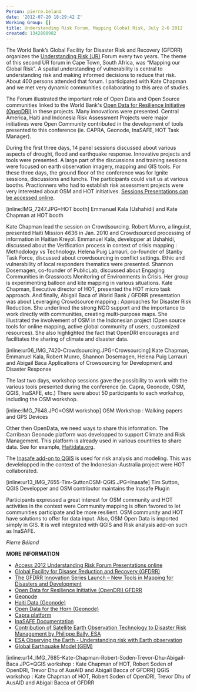 ```yaml
---
Person: pierre.beland
date: '2012-07-20 18:29:42 Z'
Working Group: []
title: Understanding Risk Forum, Mapping Global Risk, July 2-6 2012
created: 1342808982
---
```

The World Bank’s Global Facility for Disaster Risk and Recovery (GFDRR) organizes the <a href="http://www.understandrisk.org/ur/">Understanding Risk (UR)</a> Forum every two years.  The theme of this second UR forum  in Cape Town, South Africa, was “Mapping our Global Risk”. A spatial understanding of vulnerability is central to understanding risk and making informed decisions to reduce that risk. About 400 persons attended that forum. I participated with Kate Chapman and we met very dynamic communities collaborating to this area of studies. 

The Forum illustrated the important role of Open Data and Open Source communities  linked to the World Bank&#39;s <a href="http://www.gfdrr.org/gfdrr/opendri">Open Data for Resilience Initiative (OpenDRI)</a> in these projects. Many innovations were presented. Central America, Haiti and Indonesia Risk Assessment Projects were major initiatives were Open Community contributed in the development of tools presented to this conference (ie. CAPRA, Geonode, InaSAFE, HOT Task Manager).
<!--break-->
During the first three days, 14 panel sessions discussed about various aspects of drought, flood and earthquake response. Innovative projects and tools were presented.  A large part of the discussions and training sessions were focused on earth observation imagery, mapping and GIS tools. For these three days, the ground floor of the conference was for Ignite sessions, discussions and lunchs.  The participants could visit us at various booths.  Practionners who had to establish risk assessment projects were very interested about OSM and HOT initiatives. <a href="https://www.understandrisk.org/ur/page/2012-sessions">Sessions Presentations can be accessed online</a>.

[inline:IMG_7247.JPG=HOT booth] Emmanuel Kala (Ushahidi) and Kate Chapman at HOT booth

 Kate Chapman lead the session on Crowdsourcing. Robert Munro, a linguist, presented Haiti Mission 4636 in Jan. 2010 and Crowdsourced processing of  information in Haitian Kreyol. Emmanuel Kala, developper at  Ushahidi, discussed about the Verification process in context of crisis mapping : Methodology vs Technology. Helena Puig Larrauri, co-founder of Stanby Task Force, discussed about crowdsourcing in conflict settings. Ethic and vulnerability of local responders thematics were presented. Shannon Dosemagen, co-founder of PublicLab, discussed about Engaging Communities in Grassroots Monitoring of Environments in Crisis. Her group is experimenting balloon and kite mapping in various situations.  Kate Chapman, Executive director of HOT, presented the HOT micro task approach. And finally, Abigail Baca of World Bank / GFDRR presentation was about Leveraging Crowdsource mapping : Approaches for Disaster Risk Reduction. She underlined the strong NGO support and the importance to work directly with communities, creating multi-purpose maps. She illustrated the involvement of OSM in the Indonesian project (Open source tools for online mapping, active global community of users, customized resources). She also highlighted the fact that OpenDRI encourages and facilitates the sharing of climate and disaster data.

[inline:ur06_IMG_7420-Crowdsourcing.JPG=Crowsourcing] Kate Chapman, Emmanuel Kala, Robert Munro, Shannon Dosemagen, Helena Puig Larrauri and Abigail Baca
Applications of Crowsourcing for Development and Disaster Response

The last two days, workshop sessions gave the possibility to work with the various tools presented during the conference (ie. Capra, Geonode, OSM, QGIS, InaSAFE, etc.)  There were about 50 participants to each workshop, including the OSM workshop. 

[inline:IMG_7648.JPG=OSM workshop] OSM Workshop : Walking papers and GPS Devices

Other then OpenData, we need ways to share this information. The Carribean Geonode platform was developped to support Climate and Risk Management. This platform is already used in various countries to share data. See for example, <a href="http://haitidata.org/">Haitidata.org</a>.

The <a href="http://plugins.qgis.org/plugins/inasafe/">Inasafe add-on to QGIS</a> is used for risk analysis and modeling. This was develelopped in the context of  the Indonesian-Australia project were HOT collaborated.

[inline:ur13_IMG_7655-Tim-SuttonOSM-QGIS.JPG=Inasafe] Tim Sutton, QGIS Developper and OSM contributor maintains the Inasafe Plugin

Participants expressed a great interest for OSM community and HOT activities in the context were Community mapping  is often favored to let communities participate and be more resilient. OSM community and HOT have solutions to offer for data input. Also, OSM Open Data is imported simply in GIS. It is  well integrated with  QGIS and Risk analysis add-on such as InaSAFE.

<em>Pierre Béland</em>


<strong>MORE INFORMATION</strong>

<ul>
<li><a href="https://www.understandrisk.org/ur/page/2012-sessions">Access 2012 Understanding Risk Forum Presentations online</a></li>

<li><a href="http://www.gfdrr.org/gfdrr/">Global Facility for Disaser Reduction and Recovery (GFDRR)</a></li>


<li><a href="http://www.gfdrr.org/gfdrr/node/1194">The GFDRR Innovation Series Launch – New Tools in Mapping for Disasters and Development</a></li>

<li><a href="http://www.gfdrr.org/gfdrr/opendri/">Open Data for Resilience Initiative (OpenDRI)  GFDRR</a></li>

<li><a href="http://opengeo.org/technology/geonode/">Geonode</a></li>


<li><a href="http://haitidata.org/">Haiti Data (Geonode)</a></li>

<li><a href="http://horn.rcmrd.org/">Open Data for the Horn (Geonode)</a></li>


<li><a href="http://ecapra.org/">Capra platform</a></li>

<li><a href="http://inasafe.readthedocs.org/en/latest/contents.html">InaSAFE Documentation</a></li>


<li><a href="http://siteresources.worldbank.org/INTURBANDEVELOPMENT/Resources/336387-1278006228953/ESA_Bally.pdf">Contribution of Satellite Earth Observation Technology to Disaster Risk Management by Philippe Bally, ESA</a></li>
<li><a href="http://www.esa.int/esaEO/SEMLRIMXL4H_index_0.html">ESA Observing the Earth - Understanding risk with Earth observation</a></li>


<li><a href="http://www.globalquakemodel.org/calendar/2012/10">Global Earthquake Model (GEM)</a></li>
</ul>


[inline:ur14_IMG_7685-Kate-Chapman-Robert-Soden-Trevor-Dhu-Abigail-Baca.JPG=QGIS workshop : Kate Chapman of HOT, Robert Soden of OpenDRI, Trevor Dhu of AusAID and Abigail Bacca of GFDRR] QGIS workshop : Kate Chapman of HOT, Robert Soden of OpenDRI, Trevor Dhu of AusAID and Abigail Bacca of GFDRR
